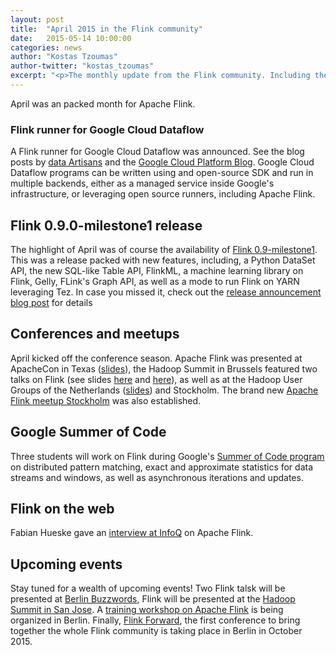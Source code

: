 ```yaml
---
layout: post
title:  "April 2015 in the Flink community"
date:   2015-05-14 10:00:00
categories: news
author: "Kostas Tzoumas"
author-twitter: "kostas_tzoumas"
excerpt: "<p>The monthly update from the Flink community. Including the availability of a new preview release, lots of meetups and conference talks and a great interview about Flink.</p>"
---
```



April was an packed month for Apache Flink. 

### Flink runner for Google Cloud Dataflow

A Flink runner for Google Cloud Dataflow was announced. See the blog
posts by [data Artisans](http://data-artisans.com/announcing-google-cloud-dataflow-on-flink-and-easy-flink-deployment-on-google-cloud/) and
the [Google Cloud Platform Blog](http://googlecloudplatform.blogspot.de/2015/03/announcing-Google-Cloud-Dataflow-runner-for-Apache-Flink.html).
Google Cloud Dataflow programs can be written using and open-source
SDK and run in multiple backends, either as a managed service inside
Google's infrastructure, or leveraging open source runners,
including Apache Flink.


## Flink 0.9.0-milestone1 release

The highlight of April was of course the availability of [Flink 0.9-milestone1]({{site.baseurl}}/news/2015/04/13/release-0.9.0-milestone1.html). This was a release packed with new features, including, a Python DataSet API, the new SQL-like Table API, FlinkML, a machine learning library on Flink, Gelly, FLink's Graph API, as well as a mode to run Flink on YARN leveraging Tez. In case you missed it, check out the [release announcement blog post]({{site.baseurl}}/news/2015/04/13/release-0.9.0-milestone1.html) for details

## Conferences and meetups

April kicked off the conference season. Apache Flink was presented at ApacheCon in Texas ([slides](http://www.slideshare.net/fhueske/apache-flink)), the Hadoop Summit in Brussels featured two talks on Flink (see slides [here](http://www.slideshare.net/AljoschaKrettek/data-analysis-with-apache-flink-hadoop-summit-2015) and [here](http://www.slideshare.net/GyulaFra/flink-streaming-hadoopsummit)), as well as at the Hadoop User Groups of the Netherlands ([slides](http://www.slideshare.net/stephanewen1/apache-flink-overview-and-use-cases-at-prehadoop-summit-meetups)) and Stockholm. The brand new [Apache Flink meetup Stockholm](http://www.meetup.com/Apache-Flink-Stockholm/) was also established.

## Google Summer of Code

Three students will work on Flink during Google's [Summer of Code program](https://www.google-melange.com/gsoc/homepage/google/gsoc2015) on distributed pattern matching, exact and approximate statistics for data streams and windows, as well as asynchronous iterations and updates.

## Flink on the web

Fabian Hueske gave an [interview at InfoQ](http://www.infoq.com/news/2015/04/hueske-apache-flink?utm_campaign=infoq_content&utm_source=infoq&utm_medium=feed&utm_term=global) on Apache Flink. 

## Upcoming events

Stay tuned for a wealth of upcoming events! Two Flink talsk will be presented at [Berlin Buzzwords](http://berlinbuzzwords.de/15/sessions), Flink will be presented at the [Hadoop Summit in San Jose](http://2015.hadoopsummit.org/san-jose/). A [training workshop on Apache Flink](http://www.meetup.com/Apache-Flink-Meetup/events/220557545/) is being organized in Berlin. Finally, [Flink Forward](http://2015.flink-forward.org/), the first conference to bring together the whole Flink community is taking place in Berlin in October 2015.

